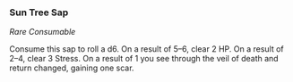 ### Sun Tree Sap
_Rare Consumable_

Consume this sap to roll a d6. On a result of 5–6, clear 2 HP. On a result of 2–4, clear 3 Stress. On a result of 1 you see through the veil of death and return changed, gaining one scar.